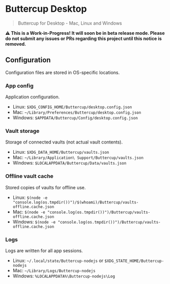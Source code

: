 # Buttercup Desktop
> Buttercup for Desktop - Mac, Linux and Windows

**:warning: This is a Work-in-Progress! It will soon be in beta release mode. Please do not submit any issues or PRs regarding this project until this notice is removed.**

## Configuration

Configuration files are stored in OS-specific locations.

### App config

Application configuration.

 * Linux: `$XDG_CONFIG_HOME/Buttercup/desktop.config.json`
 * Mac: `~/Library/Preferences/Buttercup/desktop.config.json`
 * Windows: `$APPDATA/Buttercup/Config/desktop.config.json`

### Vault storage

Storage of connected vaults (not actual vault contents).

 * Linux: `$XDG_DATA_HOME/Buttercup/vaults.json`
 * Mac: `~/Library/Application\ Support/Buttercup/vaults.json`
 * Windows: `$LOCALAPPDATA/Buttercup/Data/vaults.json`

### Offline vault cache

Stored copies of vaults for offline use.

 * Linux: `$(node -e "console.log(os.tmpdir())")/$(whoami)/Buttercup/vaults-offline.cache.json`
 * Mac: `$(node -e "console.log(os.tmpdir())")/Buttercup/vaults-offline.cache.json`
 * Windows: `$(node -e "console.log(os.tmpdir())")/Buttercup/vaults-offline.cache.json`

### Logs

Logs are written for all app sessions.

 * Linux: `~/.local/state/Buttercup-nodejs` or `$XDG_STATE_HOME/Buttercup-nodejs`
 * Mac: `~/Library/Logs/Buttercup-nodejs`
 * Windows: `%LOCALAPPDATA%\Buttercup-nodejs\Log`
